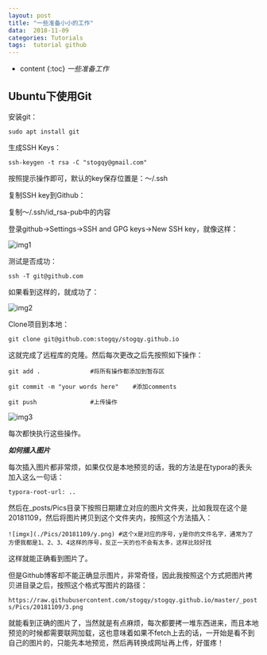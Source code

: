```yaml
---
layout: post
title: "一些准备小小的工作"
data:  2018-11-09
categories: Tutorials
tags:  tutorial github
---
```


* content
{:toc}
*一些准备工作*

## Ubuntu下使用Git

安装git：

`sudo apt install git`

生成SSH Keys：

`ssh-keygen -t rsa -C "stogqy@gmail.com"`

按照提示操作即可，默认的key保存位置是：～/.ssh

复制SSH key到Github：

复制～/.ssh/id_rsa-pub中的内容

登录github->Settings->SSH and GPG keys->New SSH key，就像这样：

![img1](https://raw.githubusercontent.com/stogqy/stogqy.github.io/master/_posts//Pics/20181109/1.png)

测试是否成功：

`ssh -T git@github.com`

如果看到这样的，就成功了：

![img2](https://raw.githubusercontent.com/stogqy/stogqy.github.io/master/_posts/Pics/20181109/2.png)

Clone项目到本地：

`git clone git@github.com:stogqy/stogqy.github.io`

这就完成了远程库的克隆。然后每次更改之后先按照如下操作：

`git add .				#将所有操作都添加到暂存区`

`git commit -m "your words here"	#添加comments`

`git push				#上传操作`


![img3](https://raw.githubusercontent.com/stogqy/stogqy.github.io/master/_posts/Pics/20181109/3.png)

每次都快执行这些操作。

***如何插入图片***

每次插入图片都非常烦，如果仅仅是本地预览的话，我的方法是在typora的表头加入这么一句话：

`typora-root-url: ..`

然后在_posts/Pics目录下按照日期建立对应的图片文件夹，比如我现在这个是20181109，然后将图片拷贝到这个文件夹内，按照这个方法插入：

`![imgx](./Pics/20181109/y.png)	#这个x是对应的序号，y是你的文件名字，通常为了方便我都是1、2、3、4这样的序号，反正一天的也不会有太多，这样比较好找`

这样就能正确看到图片了。

但是Github博客却不能正确显示图片，非常奇怪，因此我按照这个方式把图片拷贝进目录之后，按照这个格式写图片的路径：

`https://raw.githubusercontent.com/stogqy/stogqy.github.io/master/_posts/Pics/20181109/3.png`

就能看到正确的图片了，当然就是有点麻烦，每次都要拷一堆东西进来，而且本地预览的时候都需要联网加载，这也意味着如果不fetch上去的话，一开始是看不到自己的图片的，只能先本地预览，然后再转换成网址再上传，好蛋疼！